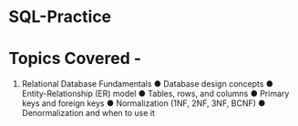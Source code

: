 # SQL-Practice

# Topics Covered - 
1. Relational Database Fundamentals
    ● Database design concepts
    ● Entity-Relationship (ER) model
    ● Tables, rows, and columns
    ● Primary keys and foreign keys
    ● Normalization (1NF, 2NF, 3NF, BCNF)
    ● Denormalization and when to use it
